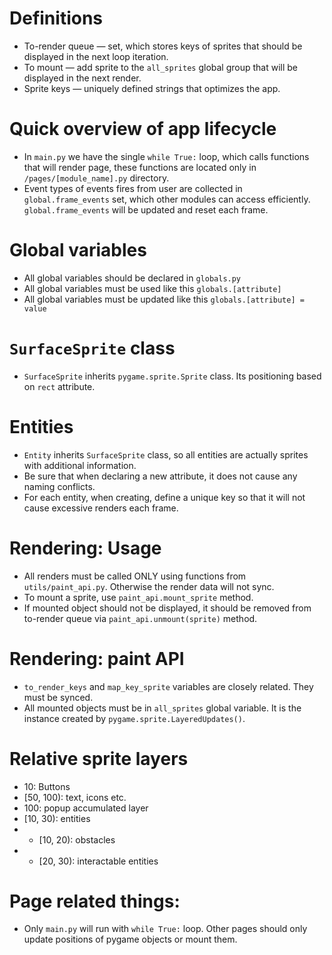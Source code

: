 # Definitions
- To-render queue — set, which stores keys of sprites that should be displayed in the next loop iteration.
- To mount — add sprite to the `all_sprites` global group that will be displayed in the next render.
- Sprite keys — uniquely defined strings that optimizes the app.

# Quick overview of app lifecycle
- In `main.py` we have the single `while True:` loop, which calls functions that will render page, these functions are located only in `/pages/[module_name].py` directory.
- Event types of events fires from user are collected in `global.frame_events` set, which other modules can access efficiently. `global.frame_events` will be updated and reset each frame.


# Global variables
- All global variables should be declared in `globals.py`
- All global variables must be used like this `globals.[attribute]`
- All global variables must be updated like this `globals.[attribute] = value`

# `SurfaceSprite` class
- `SurfaceSprite` inherits `pygame.sprite.Sprite` class. Its positioning based on `rect` attribute.

# Entities
- `Entity` inherits `SurfaceSprite` class, so all entities are actually sprites with additional information.
- Be sure that when declaring a new attribute, it does not cause any naming conflicts.
- For each entity, when creating, define a unique key so that it will not cause excessive renders each frame.

# Rendering: Usage
- All renders must be called ONLY using functions from `utils/paint_api.py`. Otherwise the render data will not sync.
- To mount a sprite, use `paint_api.mount_sprite` method.
- If mounted object should not be displayed, it should be removed from to-render queue via `paint_api.unmount(sprite)` method.

# Rendering: paint API
- `to_render_keys` and `map_key_sprite` variables are closely related. They must be synced.
- All mounted objects must be in `all_sprites` global variable. It is the instance created by `pygame.sprite.LayeredUpdates()`.

# Relative sprite layers
- 10: Buttons
- [50, 100): text, icons etc.
- 100: popup accumulated layer
- [10, 30): entities
- - [10, 20): obstacles
- - [20, 30): interactable entities


# Page related things:
- Only `main.py` will run with `while True:` loop. Other pages should only update positions of pygame objects or mount them.

